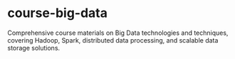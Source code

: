 # course-big-data
Comprehensive course materials on Big Data technologies and techniques, covering Hadoop, Spark, distributed data processing, and scalable data storage solutions.
